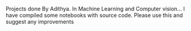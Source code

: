 Projects done By Adithya. In Machine Learning and Computer vision... I have compiled some notebooks with source code. Please use this and suggest any improvements
